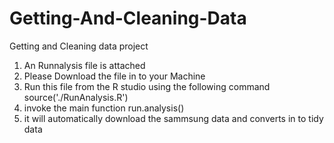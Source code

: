 Getting-And-Cleaning-Data
=========================

Getting and Cleaning data project 
1) An Runnalysis file is attached 
2) Please Download the file in to your Machine
3) Run this file from the R studio using the following command source('./RunAnalysis.R')
4) invoke the main function run.analysis()
5) it will automatically download the sammsung data and converts in to tidy data

